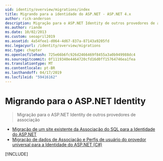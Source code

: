 ```yaml
---
uid: identity/overview/migrations/index
title: Migrando para a identidade do ASP.NET - ASP.NET 4.x
author: rick-anderson
description: Migração para o ASP.NET Identity de outros provedores de associação
ms.author: riande
ms.date: 10/02/2013
ms.custom: seoapril2019
ms.assetid: 4a54fee1-d064-4d67-837a-87143a9205fd
msc.legacyurl: /identity/overview/migrations
msc.type: chapter
ms.openlocfilehash: 725e66b6fc926d2466469f8455a3a0b949988dc4
ms.sourcegitcommit: 0f1119340e4464720cfd16d0ff15764746ea1fea
ms.translationtype: MT
ms.contentlocale: pt-BR
ms.lasthandoff: 04/17/2019
ms.locfileid: "59416162"
---
```

# <a name="migrating-to-aspnet-identity"></a>Migrando para o ASP.NET Identity

> Migração para o ASP.NET Identity de outros provedores de associação


- [Migração de um site existente da Associação do SQL para a Identidade do ASP.NET](migrating-an-existing-website-from-sql-membership-to-aspnet-identity.md)
- [Migração de dados de Associação e Perfis de usuário do provedor universal para a Identidade do ASP.NET (C#)](migrating-universal-provider-data-for-membership-and-user-profiles-to-aspnet-identity.md)

[!INCLUDE[](../../../includes/identity/alter-command-exception.md)]
